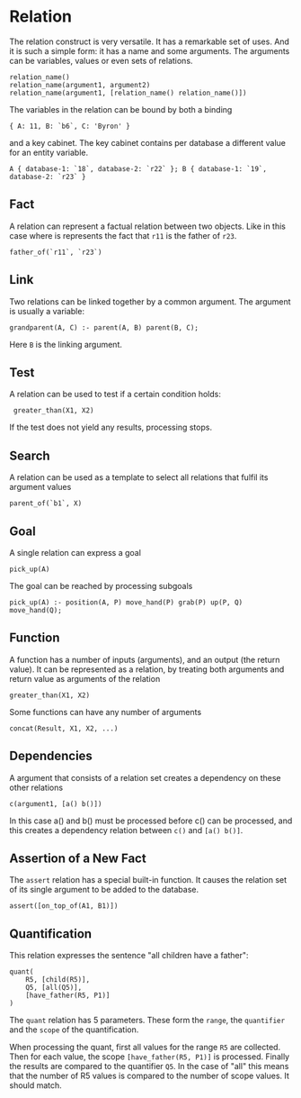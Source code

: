 # Relation

The relation construct is very versatile. It has a remarkable set of uses. And it is such a simple form: it has a name
and some arguments. The arguments can be variables, values or even sets of relations.

    relation_name()
    relation_name(argument1, argument2)
    relation_name(argument1, [relation_name() relation_name()])  
    
The variables in the relation can be bound by both a binding

    { A: 11, B: `b6`, C: 'Byron' }
    
and a key cabinet. The key cabinet contains per database a different value for an entity variable.

    A { database-1: `18`, database-2: `r22` }; B { database-1: `19`, database-2: `r23` } 

## Fact

A relation can represent a factual relation between two objects. Like in this case where is represents the fact that
`r11` is the father of `r23`.

    father_of(`r11`, `r23`)

## Link

Two relations can be linked together by a common argument. The argument is usually a variable:

    grandparent(A, C) :- parent(A, B) parent(B, C);

Here `B` is the linking argument.

## Test

A relation can be used to test if a certain condition holds:

     greater_than(X1, X2)
     
If the test does not yield any results, processing stops.

## Search

A relation can be used as a template to select all relations that fulfil its argument values

    parent_of(`b1`, X)

## Goal

A single relation can express a goal

    pick_up(A)

The goal can be reached by processing subgoals

    pick_up(A) :- position(A, P) move_hand(P) grab(P) up(P, Q) move_hand(Q); 

## Function

A function has a number of inputs (arguments), and an output (the return value). It can be represented as a relation, by
treating both arguments and return value as arguments of the relation

    greater_than(X1, X2)
    
Some functions can have any number of arguments

    concat(Result, X1, X2, ...)
    
## Dependencies

A argument that consists of a relation set creates a dependency on these other relations

    c(argument1, [a() b()])
    
In this case a() and b() must be processed before c() can be processed, and this creates a dependency relation between
`c()` and `[a() b()]`.

## Assertion of a New Fact

The `assert` relation has a special built-in function. It causes the relation set of its single argument to be added to
the database.

    assert([on_top_of(A1, B1)])

## Quantification

This relation expresses the sentence "all children have a father":

    quant(
        R5, [child(R5)], 
        Q5, [all(Q5)],
        [have_father(R5, P1)]
    )

The `quant` relation has 5 parameters. These form the `range`, the `quantifier` and the `scope` of the quantification.

When processing the quant, first all values for the range `R5` are collected. Then for each value, the scope
`[have_father(R5, P1)]` is processed. Finally the results are compared to the quantifier `Q5`. In the case of "all" this
means that the number of R5 values is compared to the number of scope values. It should match.
